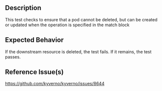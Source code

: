 ## Description

This test checks to ensure that a pod cannot be deleted, but can be created or updated when the operation is specified in the match block

## Expected Behavior

If the downstream resource is deleted, the test fails. If it remains, the test passes.

## Reference Issue(s)

https://github.com/kyverno/kyverno/issues/8644

